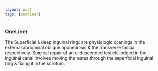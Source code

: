 ```yaml
---
layout: post
tags: [oneliner]
---
```



### OneLiner

The Superficial & deep inguinal rings are physiologic openings in the external abdominal oblique aponeurosis & the transverse fascia, respectively. Surgical repair of an undescended testicle lodged in the inguinal canal involves moving the testes through the superficial inguinal ring & fixing it in the scrotum.
